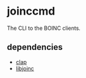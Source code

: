 # joinccmd

The CLI to the BOINC clients.

## dependencies

- [clap](https://github.com/clap-rs/clap)
- [libjoinc](../libjoinc)

